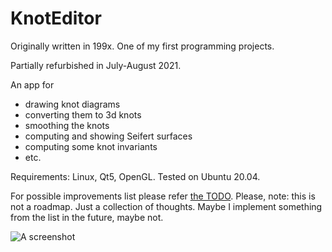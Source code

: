 # KnotEditor

Originally written in 199x. One of my first programming projects.

Partially refurbished in July-August 2021.

An app for

* drawing knot diagrams
* converting them to 3d knots
* smoothing the knots
* computing and showing Seifert surfaces
* computing some knot invariants
* etc.

Requirements: Linux, Qt5, OpenGL. Tested on Ubuntu 20.04.

For possible improvements list please refer [the TODO](https://github.com/geometer/KnotEditor/blob/master/doc/TODO.md). Please, note: this is not a roadmap. Just a collection of thoughts. Maybe I implement something from the list in the future, maybe not.

![A screenshot](https://github.com/geometer/KnotEditor/blob/master/screenshots/2021-08-14.png?raw=true)
